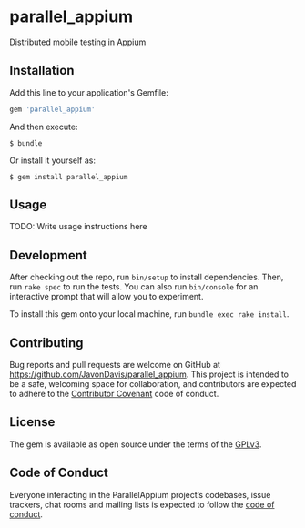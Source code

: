 # parallel_appium

Distributed mobile testing in Appium

## Installation

Add this line to your application's Gemfile:

```ruby
gem 'parallel_appium'
```

And then execute:

    $ bundle

Or install it yourself as:

    $ gem install parallel_appium

## Usage

TODO: Write usage instructions here

## Development

After checking out the repo, run `bin/setup` to install dependencies. Then, run `rake spec` to run the tests. You can also run `bin/console` for an interactive prompt that will allow you to experiment.

To install this gem onto your local machine, run `bundle exec rake install`. 

## Contributing

Bug reports and pull requests are welcome on GitHub at https://github.com/JavonDavis/parallel_appium. This project is intended to be a safe, welcoming space for collaboration, and contributors are expected to adhere to the [Contributor Covenant](http://contributor-covenant.org) code of conduct.

## License

The gem is available as open source under the terms of the [GPLv3](https://www.gnu.org/licenses/gpl-3.0.en.html).

## Code of Conduct

Everyone interacting in the ParallelAppium project’s codebases, issue trackers, chat rooms and mailing lists is expected to follow the [code of conduct](https://github.com/JavonDavis/parallel_appium/blob/master/CODE_OF_CONDUCT.md).
